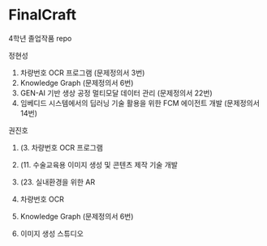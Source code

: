 # FinalCraft
4학년 졸업작품 repo

정현성
1. 차량번호 OCR 프로그램 (문제정의서 3번)
2. Knowledge Graph (문제정의서 6번)
3. GEN-AI 기반 생상 공정 멀티모달 데이터 관리 (문제정의서 22번)
4. 임베디드 시스템에서의 딥러닝 기술 활용을 위한 FCM 에이전트 개발 (문제정의서 14번)

권진호
1.  (3. 	차량번호 OCR 프로그램
2.  (11.	수술교육용 이미지 생성 및 콘텐츠 제작 기술 개발
3.  (23.	실내환경을 위한 AR

3. 차량번호 OCR 
6. Knowledge Graph (문제정의서 6번)
8. 이미지 생성 스튜디오
